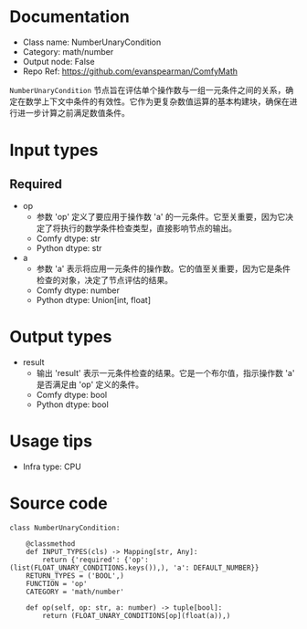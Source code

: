 # Documentation
- Class name: NumberUnaryCondition
- Category: math/number
- Output node: False
- Repo Ref: https://github.com/evanspearman/ComfyMath

`NumberUnaryCondition` 节点旨在评估单个操作数与一组一元条件之间的关系，确定在数学上下文中条件的有效性。它作为更复杂数值运算的基本构建块，确保在进行进一步计算之前满足数值条件。

# Input types
## Required
- op
    - 参数 'op' 定义了要应用于操作数 'a' 的一元条件。它至关重要，因为它决定了将执行的数学条件检查类型，直接影响节点的输出。
    - Comfy dtype: str
    - Python dtype: str
- a
    - 参数 'a' 表示将应用一元条件的操作数。它的值至关重要，因为它是条件检查的对象，决定了节点评估的结果。
    - Comfy dtype: number
    - Python dtype: Union[int, float]

# Output types
- result
    - 输出 'result' 表示一元条件检查的结果。它是一个布尔值，指示操作数 'a' 是否满足由 'op' 定义的条件。
    - Comfy dtype: bool
    - Python dtype: bool

# Usage tips
- Infra type: CPU

# Source code
```
class NumberUnaryCondition:

    @classmethod
    def INPUT_TYPES(cls) -> Mapping[str, Any]:
        return {'required': {'op': (list(FLOAT_UNARY_CONDITIONS.keys()),), 'a': DEFAULT_NUMBER}}
    RETURN_TYPES = ('BOOL',)
    FUNCTION = 'op'
    CATEGORY = 'math/number'

    def op(self, op: str, a: number) -> tuple[bool]:
        return (FLOAT_UNARY_CONDITIONS[op](float(a)),)
```